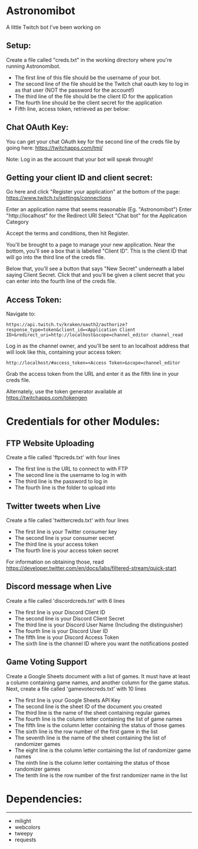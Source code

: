 # Astronomibot
A little Twitch bot I've been working on


Setup:
-------
Create a file called "creds.txt" in the working directory where you're running Astronomibot.  
   * The first line of this file should be the username of your bot.  
   * The second line of the file should be the Twitch chat oauth key to log in as that user (NOT the password for the account!)
   * The third line of the file should be the client ID for the application
   * The fourth line should be the client secret for the application
   * Fifth line, access token, retrieved as per below:

Chat OAuth Key:
----------------
You can get your chat OAuth key for the second line of the creds file by going here:
https://twitchapps.com/tmi/

Note: Log in as the account that your bot will speak through!

Getting your client ID and client secret:
-------------------------------------------
Go here and click "Register your application" at the bottom of the page:
https://www.twitch.tv/settings/connections

Enter an application name that seems reasonable (Eg. "Astronomibot")
Enter "http://localhost" for the Redirect URI
Select "Chat bot" for the Application Category

Accept the terms and conditions, then hit Register.

You'll be brought to a page to manage your new application.  Near the bottom, you'll see a box that is labelled "Client ID".
This is the client ID that will go into the third line of the creds file.

Below that, you'll see a button that says "New Secret" underneath a label saying Client Secret.  Click that and you'll be given
a client secret that you can enter into the fourth line of the creds file.


Access Token:
---------------
Navigate to:

    https://api.twitch.tv/kraken/oauth2/authorize?response_type=token&client_id=<Application Client ID>&redirect_uri=http://localhost&scope=channel_editor channel_read

Log in as the channel owner, and you'll be sent to an localhost address that will look like this, containing your access token:

    http://localhost/#access_token=<Access Token>&scope=channel_editor

Grab the access token from the URL and enter it as the fifth line in your creds file.


Alternately, use the token generator available at https://twitchapps.com/tokengen

# Credentials for other Modules:

## FTP Website Uploading
Create a file called 'ftpcreds.txt' with four lines
   * The first line is the URL to connect to with FTP
   * The second line is the username to log in with
   * The third line is the password to log in
   * The fourth line is the folder to upload into

## Twitter tweets when Live
Create a file called 'twittercreds.txt' with four lines
   * The first line is your Twitter consumer key
   * The second line is your consumer secret
   * The third line is your access token
   * The fourth line is your access token secret

For information on obtaining those, read https://developer.twitter.com/en/docs/labs/filtered-stream/quick-start

## Discord message when Live
Create a file called 'discordcreds.txt' with 6 lines
   * The first line is your Discord Client ID
   * The second line is your Discord Client Secret
   * The third line is your Discord User Name (Including the distinguisher)
   * The fourth line is your Discord User ID
   * The fifth line is your Discord Access Token
   * The sixth line is the channel ID where you want the notifications posted

## Game Voting Support
Create a Google Sheets document with a list of games.  It must have at least a column containing game names, and another column for the game status.
Next, create a file called 'gamevotecreds.txt' with 10 lines
   * The first line is your Google Sheets API Key
   * The second line is the sheet ID of the document you created
   * The third line is the name of the sheet containing regular games
   * The fourth line is the column letter containing the list of game names
   * The fifth line is the column letter containing the status of those games
   * The sixth line is the row number of the first game in the list
   * The seventh line is the name of the sheet containing the list of randomizer games
   * The eight line is the column letter containing the list of randomizer game names
   * The ninth line is the column letter containing the status of those randomizer games
   * The tenth line is the row number of the first randomizer name in the list


# Dependencies:
-------------
 * milight
 * webcolors
 * tweepy
 * requests
